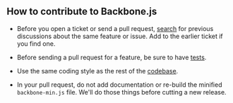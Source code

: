 ## How to contribute to Backbone.js

* Before you open a ticket or send a pull request, [search](https://github.com/documentcloud/backbone/issues) for previous discussions about the same feature or issue. Add to the earlier ticket if you find one.

* Before sending a pull request for a feature, be sure to have [tests](http://backbonejs.org/test/test.html).

* Use the same coding style as the rest of the [codebase](https://github.com/documentcloud/backbone/blob/master/backbone.js).

* In your pull request, do not add documentation or re-build the minified `backbone-min.js` file. We'll do those things before cutting a new release.